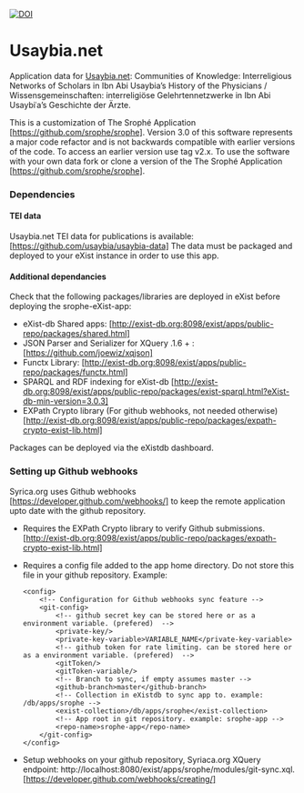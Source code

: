 [![DOI](https://zenodo.org/badge/DOI/10.5281/zenodo.3975609.svg)](https://doi.org/10.5281/zenodo.3975609)

Usaybia.net
=======
Application data for [Usaybia.net](https://usaybia.net): Communities of Knowledge: Interreligious Networks of Scholars in Ibn Abi Usaybia’s History of the Physicians / Wissensgemeinschaften: interreligiöse Gelehrtennetzwerke in Ibn Abi Usaybiʿa’s Geschichte der Ärzte.

This is a customization of The Srophé Application [https://github.com/srophe/srophe]. Version 3.0 of this software represents a major code refactor and is not backwards compatible with earlier versions of the code. To access an earlier version use tag v2.x. To use the software with your own data fork or clone a version of the The Srophé Application [https://github.com/srophe/srophe].

### Dependencies
#### TEI data 
Usaybia.net TEI data for publications is available: [https://github.com/usaybia/usaybia-data]
The data must be packaged and deployed to your eXist instance in order to use this app. 

#### Additional dependancies 
Check that the following packages/libraries are deployed in eXist before deploying the srophe-eXist-app:
* eXist-db Shared apps: [http://exist-db.org:8098/exist/apps/public-repo/packages/shared.html]
* JSON Parser and Serializer for XQuery .1.6 + : [https://github.com/joewiz/xqjson]
* Functx Library: [http://exist-db.org:8098/exist/apps/public-repo/packages/functx.html]
* SPARQL and RDF indexing for eXist-db [http://exist-db.org:8098/exist/apps/public-repo/packages/exist-sparql.html?eXist-db-min-version=3.0.3]
* EXPath Crypto library (For github webhooks, not needed otherwise) [http://exist-db.org:8098/exist/apps/public-repo/packages/expath-crypto-exist-lib.html]

Packages can be deployed via the eXistdb dashboard. 

### Setting up Github webhooks
Syrica.org uses Github webhooks [https://developer.github.com/webhooks/] to keep the remote application upto date with the github repository.
* Requires the EXPath Crypto library to verify Github submissions. [http://exist-db.org:8098/exist/apps/public-repo/packages/expath-crypto-exist-lib.html]
* Requires a config file added to the app home directory. Do not store this file in your github repository. 
  Example:
    
    ```
    <config>
        <!-- Configuration for Github webhooks sync feature -->
        <git-config>
            <!-- github secret key can be stored here or as a environment variable. (prefered)  -->
            <private-key/>
            <private-key-variable>VARIABLE_NAME</private-key-variable>
            <!-- github token for rate limiting. can be stored here or as a environment variable. (prefered)  -->
            <gitToken/>
            <gitToken-variable/>
            <!-- Branch to sync, if empty assumes master -->
            <github-branch>master</github-branch>
            <!-- Collection in eXistdb to sync app to. example: /db/apps/srophe -->
            <exist-collection>/db/apps/srophe</exist-collection>
            <!-- App root in git repository. example: srophe-app -->
            <repo-name>srophe-app</repo-name>
        </git-config>
    </config>
    ```
* Setup webhooks on your github repository, Syriaca.org XQuery endpoint: http://localhost:8080/exist/apps/srophe/modules/git-sync.xql. [https://developer.github.com/webhooks/creating/]   

